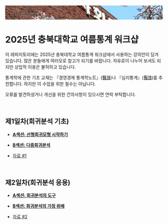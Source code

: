 <p align="center">
  <img src="https://github.com/hxk271/Syllabi/blob/main/sb1.jpg">
</p>

# 2025년 충북대학교 여름통계 워크샵


이 레파지토리에는 2025년 충북대학교 여름통계 워크샵에서 사용하는 강의안이 담겨 있습니다. 많은 분들에게 여러모로 참고가 되기를 바랍니다. 자유로이 나누어 보셔도 되지만 상업적 이용은 불허하고 있습니다.

통계학에 관한 기초 교재는 『경영경제 통계학노트』([**링크**](https://product.kyobobook.co.kr/detail/S000202998078))나 『심리통계』([**링크**](https://product.kyobobook.co.kr/detail/S000202998078))를 추천합니다. 하지만 이 수업을 위한 필수는 아닙니다.

오류를 발견하셨거나 개선을 위한 건의사항이 있으시면 연락 부탁합니다.

<br/>

## 제1일차(회귀분석 기초)

-  [**A섹션: 선형회귀모형 시작하기**](https://github.com/hxk271/SSW2025/blob/main/2025년_여름_통계워크샵_회귀분석_S1A.pdf)

-  [**B섹션: 다중회귀분석**](https://github.com/hxk271/SSW2025/blob/main/2025년_여름_통계워크샵_회귀분석_S1B.pdf)

-  [자료 #1](https://github.com/hxk271/SSW2025/blob/main/Data_S1.zip)


<br/>

## 제2일차(회귀분석 응용)

-  [**A섹션: 회귀분석의 도구**](https://github.com/hxk271/SSW2025/blob/main/2025년_여름_통계워크샵_회귀분석_S2A.pdf)

-  [**B섹션: 회귀분석의 가정 위배**](https://github.com/hxk271/SSW2025/blob/main/2025년_여름_통계워크샵_회귀분석_S2B.pdf)

-  [자료 #2](https://github.com/hxk271/SSW2025/blob/main/Data_S2.zip)

